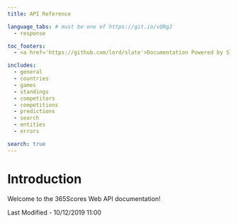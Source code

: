 ```yaml
---
title: API Reference

language_tabs: # must be one of https://git.io/vQNgJ
  - response

toc_footers:
  - <a href='https://github.com/lord/slate'>Documentation Powered by Slate</a>

includes:
  - general
  - countries
  - games
  - standings
  - competitors
  - competitions
  - predictions
  - search
  - entities
  - errors

search: true
---
```


# Introduction

Welcome to the 365Scores Web API documentation!

Last Modified - 10/12/2019 11:00




